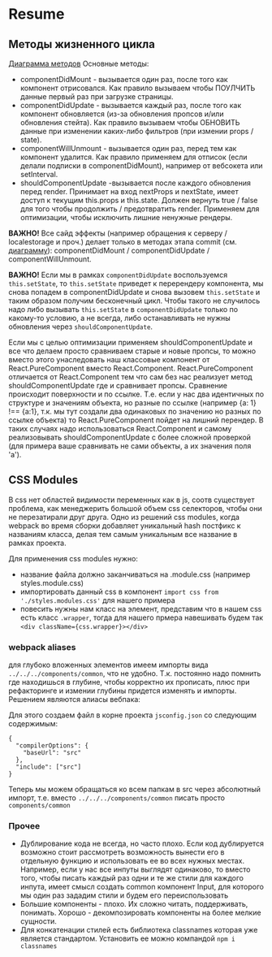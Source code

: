 # Resume

## Методы жизненного цикла
[Диаграмма методов](https://projects.wojtekmaj.pl/react-lifecycle-methods-diagram/)
Основные методы:
- componentDidMount - вызывается один раз, после того как компонент отрисовался. Как правило вызываем чтобы ПОУЛЧИТЬ данные первый раз при загрузке страницы.
- componentDidUpdate - вызывается каждый раз, после того как компонент обновляется (из-за обновления пропсов и/или обновления стейта). Как правило вызываем чтобы ОБНОВИТЬ данные при изменении каких-либо фильтров (при измении props / state).
- componentWillUnmount - вызывается один раз, перед тем как компонент удалится. Как правило применяем для отписок (если делали подписки в componentDidMount), например от вебсокета или setInterval.
- shouldComponentUpdate -вызывается после каждого обновления перед render. Принимает на вход nextProps и nextState, имеет доступ к текущим this.props и this.state. Должен вернуть true / false для того чтобы продолжить / предотвратить render. Применяем для оптимизации, чтобы исключить лишние ненужные рендеры.

**ВАЖНО!** Все сайд эффекты (например обращения к серверу / localestorage и проч.) делает только в методах этапа commit (см. [диаграмму](https://projects.wojtekmaj.pl/react-lifecycle-methods-diagram/)): componentDidMount / componentDidUpdate / componentWillUnmount.

**ВАЖНО!** Если мы в рамках ```componentDidUpdate``` воспользуемся ```this.setState```, то ```this.setState``` приведет к перерендеру компонента, мы снова попадем в componentDidUpdate и снова вызовем ```this.setState``` и таким образом получим бесконечный цикл. Чтобы такого не случилось надо либо вызывать ```this.setState``` в ```componentDidUpdate``` только по какому-то условию, а не всегда, либо останавливать не нужны обновления через ```shouldComponentUpdate```.

Если мы с целью оптимизации применяем shouldComponentUpdate и все что делаем просто сравниваем старые и новые пропсы, то можно вместо этого унаследовать наш классовые компонент от React.PureComponent вместо React.Component.
React.PureComponent отличается от React.Component тем что сам без нас реализует метод shouldComponentUpdate где и сравнивает пропсы.
Сравнение происходит поверхности и по ссылке. Т.е. если у нас два идентичных по структуре и значениям объекта, но разные по ссылке (например {a: 1} !== {a:1}, т.к. мы тут создали два одинаковых по значению но разных по ссылке объекта) то React.PureComponent пойдет на лишний перендер. В таких случаях надо использоваться React.Component и самому реализовывать shouldComponentUpdate с более сложной проверкой (для примера ваше сравнивать не сами объекты, а их значения поля 'a').


## CSS Modules
В css нет областей видимости переменных как в js, соотв существует проблема, как менеджерить большой объем css селекторов, чтобы они не перезатирали друг друга. Одно из решений css modules, когда webpack во время сборки добавляет уникальный hash постфикс к названиям класса, делая тем самым уникальным все название в рамках проекта.

Для применения css modules нужно:
- название файла должно заканчиваться на .module.css (например styles.module.css)
- импортировать данный css в компонент ```import css from './styles.modules.css'``` для нашего примера
- повесить нужны нам класс на элемент, представим что в нашем css есть класс ```.wrapper```, тогда для нашего прмера навешивать будем так ```<div className={css.wrapper}></div>```


### webpack aliases
для глубоко вложенных элементов имеем импорты вида ```../../../components/common```, что не удобно. Т.к. постоянно надо помнить где находишься в глубине, чтобы корректно их прописать, плюс при рефакторинге и измении глубины придется изменять и импорты. Решением являются алиасы вебпака:

Для этого создаем файл в корне проекта ```jsconfig.json``` со следующим содержимым:
```
{
  "compilerOptions": {
    "baseUrl": "src"
  },
  "include": ["src"]
}
```

Теперь мы можем обращаться ко всем папкам в src через абсолютный импорт, т.е. вместо ```../../../components/common``` писать просто ```components/common```


### Прочее
- Дублирование кода не всегда, но часто плохо. Если код дублируется возможно стоит рассмотреть возможность вынести его в отдельную функцию и использовать ее во всех нужных местах. Например, если у нас все инпуты выглядят одинаково, то вместо того, чтобы писать каждый раз одни и те же стили для каждого инпута, имеет смысл создать common компонент Input, для которого мы один раз зададим стили и будем его переиспользовать
- Большие компоненты - плохо. Их сложно читать, поддерживать, понимать. Хорошо - декомпозировать компоненты на более мелкие сущности.
- Для конкатенации стилей есть библиотека classnames которая уже является стандартом. Установить ее можно компандой ```npm i classnames```
